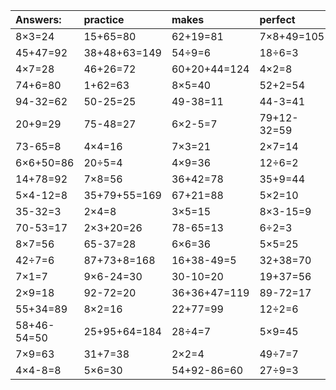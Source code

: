 | Answers: | practice | makes | perfect | ! |
| :--- | :--- | :--- | :--- | :--- |
| 8×3=24 | 15+65=80 | 62+19=81 | 7×8+49=105 | 56÷7=8 | 
| 45+47=92 | 38+48+63=149 | 54÷9=6 | 18÷6=3 | 51-40=11 | 
| 4×7=28 | 46+26=72 | 60+20+44=124 | 4×2=8 | 4×8=32 | 
| 74+6=80 | 1+62=63 | 8×5=40 | 52+2=54 | 3×9=27 | 
| 94-32=62 | 50-25=25 | 49-38=11 | 44-3=41 | 32+3=35 | 
| 20+9=29 | 75-48=27 | 6×2-5=7 | 79+12-32=59 | 96+3=99 | 
| 73-65=8 | 4×4=16 | 7×3=21 | 2×7=14 | 19+70+68=157 | 
| 6×6+50=86 | 20÷5=4 | 4×9=36 | 12÷6=2 | 49+21=70 | 
| 14+78=92 | 7×8=56 | 36+42=78 | 35+9=44 | 3×2=6 | 
| 5×4-12=8 | 35+79+55=169 | 67+21=88 | 5×2=10 | 59-23=36 | 
| 35-32=3 | 2×4=8 | 3×5=15 | 8×3-15=9 | 95+4=99 | 
| 70-53=17 | 2×3+20=26 | 78-65=13 | 6÷2=3 | 77-26=51 | 
| 8×7=56 | 65-37=28 | 6×6=36 | 5×5=25 | 99+25+7=131 | 
| 42÷7=6 | 87+73+8=168 | 16+38-49=5 | 32+38=70 | 2×5=10 | 
| 7×1=7 | 9×6-24=30 | 30-10=20 | 19+37=56 | 8×9+32=104 | 
| 2×9=18 | 92-72=20 | 36+36+47=119 | 89-72=17 | 64+27-24=67 | 
| 55+34=89 | 8×2=16 | 22+77=99 | 12÷2=6 | 57-46=11 | 
| 58+46-54=50 | 25+95+64=184 | 28÷4=7 | 5×9=45 | 9×7=63 | 
| 7×9=63 | 31+7=38 | 2×2=4 | 49÷7=7 | 2×4+74=82 | 
| 4×4-8=8 | 5×6=30 | 54+92-86=60 | 27÷9=3 | 25+70=95 | 

